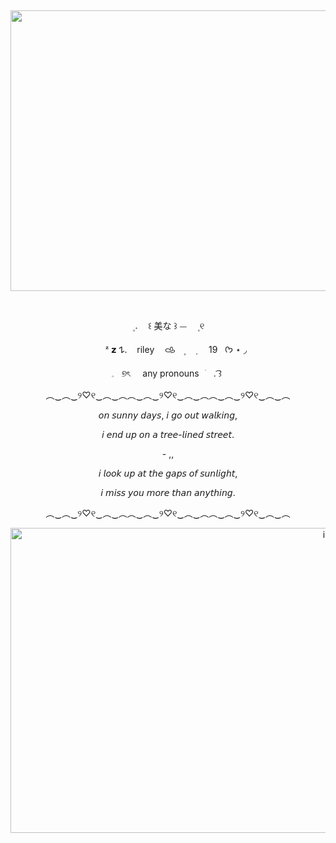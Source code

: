 ‎ ‎ ‎ ‎ <p align="center" dir="auto"> 
<img width="1200" height="449" alt="image" src="https://github.com/user-attachments/assets/07d814da-0274-464d-bcf8-14d013f858db" />


‎ ‎ ‎ ‎ <p align="center" dir="auto"> 
‎ ㅤ۪  𝅄ㅤ ꒰    美な  ꒱    ⏤ㅤ    ۪ ୧
‎ ‎ ‎ ‎ <p align="center" dir="auto"> 
‎ ‎ ‎ ‎ ㅤㅤᶻ 𝘇 𐰁.  ‎ ‎ ‎ rileyㅤ‎ 𐚁ㅤ۪ ㅤ݂ ‎ ‎ ‎ ‎ ‎ 19‎ ‎ ‎ ‎ ‎  ᡣ𐭩   ⋆ ◞
‎ ‎ ‎ ‎ <p align="center" dir="auto"> 
𓈒‎ ‎   ‎ ୭ৎ  ‎ ‎ ‎ ‎ any     pronouns⠀ׂㅤ.  ͡꒱
‎ 
‎ 
‎ ‎ ‎ ‎ ‎ ‎ 
<p align="center" dir="auto">
︵‿︵‿୨♡୧‿︵‿︵︵‿︵‿୨♡୧‿︵‿︵︵‿︵‿୨♡୧‿︵‿︵

<p align="center" dir="auto">
𝘰𝘯 𝘴𝘶𝘯𝘯𝘺 𝘥𝘢𝘺𝘴, 𝘪 𝘨𝘰 𝘰𝘶𝘵 𝘸𝘢𝘭𝘬𝘪𝘯𝘨,

<p align="center" dir="auto">
𝘪 𝘦𝘯𝘥 𝘶𝘱 𝘰𝘯 𝘢 𝘵𝘳𝘦𝘦-𝘭𝘪𝘯𝘦𝘥 𝘴𝘵𝘳𝘦𝘦𝘵.

<p align="center" dir="auto">
- ,,

<p align="center" dir="auto">
𝘪 𝘭𝘰𝘰𝘬 𝘶𝘱 𝘢𝘵 𝘵𝘩𝘦 𝘨𝘢𝘱𝘴 𝘰𝘧 𝘴𝘶𝘯𝘭𝘪𝘨𝘩𝘵,

<p align="center" dir="auto">
𝘪 𝘮𝘪𝘴𝘴 𝘺𝘰𝘶 𝘮𝘰𝘳𝘦 𝘵𝘩𝘢𝘯 𝘢𝘯𝘺𝘵𝘩𝘪𝘯𝘨.  

<p align="center" dir="auto">
︵‿︵‿୨♡୧‿︵‿︵︵‿︵‿୨♡୧‿︵‿︵︵‿︵‿୨♡୧‿︵‿︵

<p align="center" dir="auto">
<img width="1024" height="488" alt="image" src="https://github.com/user-attachments/assets/4e184d4c-5855-408e-9b27-2d54a9e70712" />


